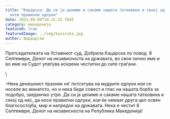 ```yaml
---
title: "Кацарска: Да си ја цениме и сакаме нашата татковина и секој од нас, да
  носи правилни одлуки"
date: 2023-09-09T19:15:32.764Z
category: македонија
featured: true
featuredImage: ../img/kacarska.jpg
author: Вардарски
---
```

<!--StartFragment-->

Претседателката на Уставниот суд, Добрила Кацарска по повод  8 Септември, Денот на независноста на државата, во свое лично име и во име на Судот упатува искрени честитки до сите граѓани.

\
<!--StartFragment-->

\-Нека денешниот празник не’ потсетува на мудрите одлуки кои се носеле во минатото, но и нека биде совест и глас на нашата борба за подобро, заедничко утре. Да си ја цениме и сакаме нашата татковина и секој од нас, да носи правилни одлуки, кои ќе немаат друга цел освен благосостојба, мир и напредок на државата. Нека е честит 8 Септември, Денот на независноста на Република Македонија!

<!--EndFragment-->

<!--EndFragment-->
